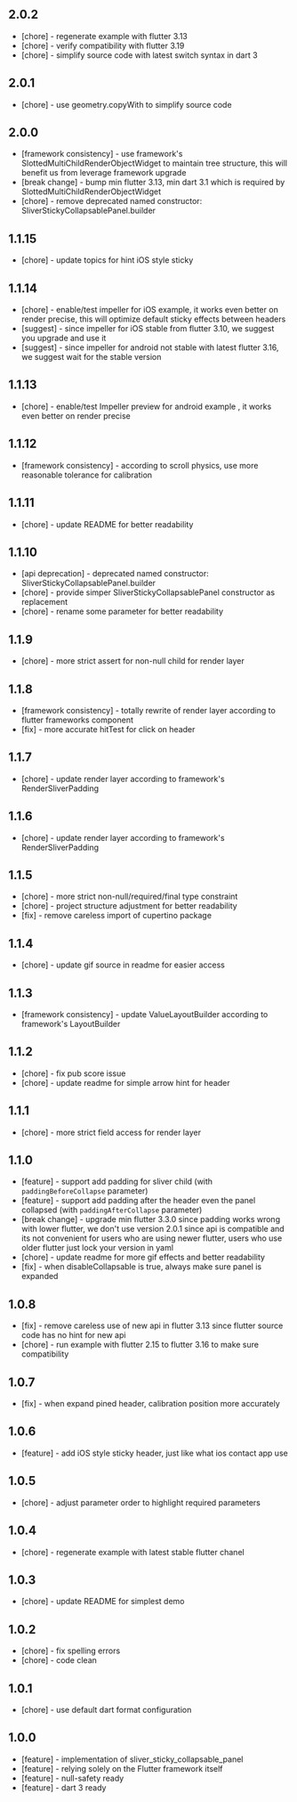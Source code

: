 ## 2.0.2
* [chore] - regenerate example with flutter 3.13
* [chore] - verify compatibility with flutter 3.19
* [chore] - simplify source code with latest switch syntax in dart 3

## 2.0.1
* [chore] - use geometry.copyWith to simplify source code

## 2.0.0
* [framework consistency] - use framework's SlottedMultiChildRenderObjectWidget to maintain tree structure, this will benefit us from leverage framework upgrade
* [break change] - bump min flutter 3.13, min dart 3.1 which is required by SlottedMultiChildRenderObjectWidget
* [chore] - remove deprecated named constructor: SliverStickyCollapsablePanel.builder

## 1.1.15
* [chore] - update topics for hint iOS style sticky

## 1.1.14
* [chore] - enable/test impeller for iOS example, it works even better on render precise, this will optimize default sticky effects between headers
* [suggest] - since impeller for iOS stable from flutter 3.10, we suggest you upgrade and use it
* [suggest] - since impeller for android not stable with latest flutter 3.16, we suggest wait for the stable version

## 1.1.13
* [chore] - enable/test Impeller preview for android example , it works even better on render precise

## 1.1.12
* [framework consistency] - according to scroll physics, use more reasonable tolerance for calibration

## 1.1.11
* [chore] - update README for better readability

## 1.1.10
* [api deprecation] - deprecated named constructor: SliverStickyCollapsablePanel.builder 
* [chore] - provide simper SliverStickyCollapsablePanel constructor as replacement
* [chore] - rename some parameter for better readability

## 1.1.9
* [chore] - more strict assert for non-null child for render layer

## 1.1.8

* [framework consistency] - totally rewrite of render layer according to flutter frameworks component
* [fix] - more accurate hitTest for click on header

## 1.1.7

* [chore] - update render layer according to framework's RenderSliverPadding

## 1.1.6

* [chore] - update render layer according to framework's RenderSliverPadding

## 1.1.5

* [chore] - more strict non-null/required/final type constraint
* [chore] - project structure adjustment for better readability
* [fix] - remove careless import of cupertino package

## 1.1.4

* [chore] - update gif source in readme for easier access

## 1.1.3

* [framework consistency] - update ValueLayoutBuilder according to framework's LayoutBuilder

## 1.1.2

* [chore] - fix pub score issue
* [chore] - update readme for simple arrow hint for header

## 1.1.1

* [chore] - more strict field access for render layer

## 1.1.0

* [feature] - support add padding for sliver child (with `paddingBeforeCollapse` parameter)
* [feature] - support add padding after the header even the panel collapsed (with `paddingAfterCollapse` parameter)
* [break change] - upgrade min flutter 3.3.0 since padding works wrong with lower flutter, we don't use version 2.0.1
  since api is compatible and its not convenient for users who are using newer flutter, users who use older flutter just
  lock your version in yaml
* [chore] - update readme for more gif effects and better readability
* [fix] - when disableCollapsable is true, always make sure panel is expanded

## 1.0.8

* [fix] - remove careless use of new api in flutter 3.13 since flutter source code has no hint for new api
* [chore] - run example with flutter 2.15 to flutter 3.16 to make sure compatibility

## 1.0.7

* [fix] - when expand pined header, calibration position more accurately

## 1.0.6

* [feature] - add iOS style sticky header, just like what ios contact app use

## 1.0.5

* [chore] - adjust parameter order to highlight required parameters

## 1.0.4

* [chore] - regenerate example with latest stable flutter chanel

## 1.0.3

* [chore] - update README for simplest demo

## 1.0.2

* [chore] - fix spelling errors
* [chore] - code clean

## 1.0.1

* [chore] - use default dart format configuration

## 1.0.0

* [feature] - implementation of sliver_sticky_collapsable_panel
* [feature] - relying solely on the Flutter framework itself
* [feature] - null-safety ready
* [feature] - dart 3 ready

